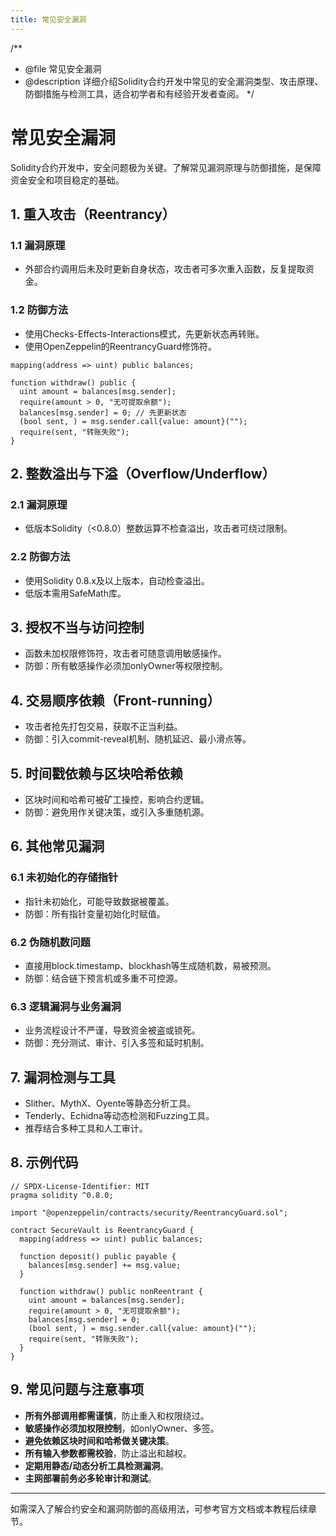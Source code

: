 ```yaml
---
title: 常见安全漏洞
---
```


/**
 * @file 常见安全漏洞
 * @description 详细介绍Solidity合约开发中常见的安全漏洞类型、攻击原理、防御措施与检测工具，适合初学者和有经验开发者查阅。
 */

# 常见安全漏洞

Solidity合约开发中，安全问题极为关键。了解常见漏洞原理与防御措施，是保障资金安全和项目稳定的基础。

## 1. 重入攻击（Reentrancy）
### 1.1 漏洞原理
- 外部合约调用后未及时更新自身状态，攻击者可多次重入函数，反复提取资金。

### 1.2 防御方法
- 使用Checks-Effects-Interactions模式，先更新状态再转账。
- 使用OpenZeppelin的ReentrancyGuard修饰符。

```solidity
mapping(address => uint) public balances;

function withdraw() public {
  uint amount = balances[msg.sender];
  require(amount > 0, "无可提取余额");
  balances[msg.sender] = 0; // 先更新状态
  (bool sent, ) = msg.sender.call{value: amount}("");
  require(sent, "转账失败");
}
```

## 2. 整数溢出与下溢（Overflow/Underflow）
### 2.1 漏洞原理
- 低版本Solidity（<0.8.0）整数运算不检查溢出，攻击者可绕过限制。

### 2.2 防御方法
- 使用Solidity 0.8.x及以上版本，自动检查溢出。
- 低版本需用SafeMath库。

## 3. 授权不当与访问控制
- 函数未加权限修饰符，攻击者可随意调用敏感操作。
- 防御：所有敏感操作必须加onlyOwner等权限控制。

## 4. 交易顺序依赖（Front-running）
- 攻击者抢先打包交易，获取不正当利益。
- 防御：引入commit-reveal机制、随机延迟、最小滑点等。

## 5. 时间戳依赖与区块哈希依赖
- 区块时间和哈希可被矿工操控，影响合约逻辑。
- 防御：避免用作关键决策，或引入多重随机源。

## 6. 其他常见漏洞
### 6.1 未初始化的存储指针
- 指针未初始化，可能导致数据被覆盖。
- 防御：所有指针变量初始化时赋值。

### 6.2 伪随机数问题
- 直接用block.timestamp、blockhash等生成随机数，易被预测。
- 防御：结合链下预言机或多重不可控源。

### 6.3 逻辑漏洞与业务漏洞
- 业务流程设计不严谨，导致资金被盗或锁死。
- 防御：充分测试、审计、引入多签和延时机制。

## 7. 漏洞检测与工具
- Slither、MythX、Oyente等静态分析工具。
- Tenderly、Echidna等动态检测和Fuzzing工具。
- 推荐结合多种工具和人工审计。

## 8. 示例代码

```solidity
// SPDX-License-Identifier: MIT
pragma solidity ^0.8.0;

import "@openzeppelin/contracts/security/ReentrancyGuard.sol";

contract SecureVault is ReentrancyGuard {
  mapping(address => uint) public balances;

  function deposit() public payable {
    balances[msg.sender] += msg.value;
  }

  function withdraw() public nonReentrant {
    uint amount = balances[msg.sender];
    require(amount > 0, "无可提取余额");
    balances[msg.sender] = 0;
    (bool sent, ) = msg.sender.call{value: amount}("");
    require(sent, "转账失败");
  }
}
```

## 9. 常见问题与注意事项
- **所有外部调用都需谨慎**，防止重入和权限绕过。
- **敏感操作必须加权限控制**，如onlyOwner、多签。
- **避免依赖区块时间和哈希做关键决策**。
- **所有输入参数都需校验**，防止溢出和越权。
- **定期用静态/动态分析工具检测漏洞**。
- **主网部署前务必多轮审计和测试**。

---

如需深入了解合约安全和漏洞防御的高级用法，可参考官方文档或本教程后续章节。 